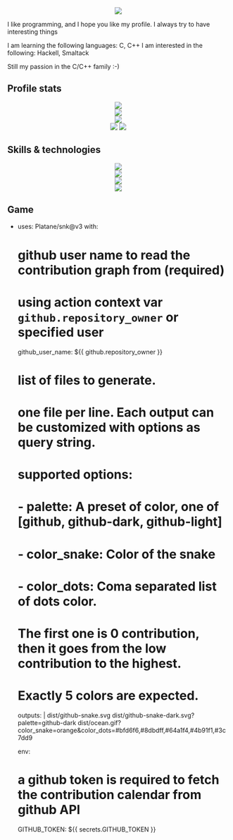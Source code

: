 <div align="center"> 
   <img src="https://readme-typing-svg.herokuapp.com?font=Fira+Code&weight=500&size=40&pause=1000&color=F7C213&center=true&vCenter=true&width=560&height=70&lines=Hello%21+I%27m+NeoIO%21+%F0%9F%91%8B"> 
 </div> 
 
I like programming, and I hope you like my profile. I always try to have interesting things

I am learning the following languages: C, C++
I am interested in the following: Hackell, Smaltack

Still my passion in the C/C++ family :-)



## Profile stats 
 <div align="center"> 
   <img src="http://github-profile-summary-cards.vercel.app/api/cards/profile-details?username=NeonIOSTD&theme=slateorange" /> 
 </div> 
  
 <div align="center"> 
   <img src="https://github-readme-stats.vercel.app/api/top-langs/?username=NeonIOSTD&langs_count=5&theme=great-gatsby"> 
 </div> 
  
 <div align="center"> 
   <img src="https://github-readme-streak-stats.herokuapp.com?user=NeonIOSTD&theme=rising-sun&hide_border=true" /> 
 </div> 
  
 <div align="center"> 
   <img src="http://github-profile-summary-cards.vercel.app/api/cards/stats?username=NeonIOSTD&theme=slateorange" /> 
   <img src="http://github-profile-summary-cards.vercel.app/api/cards/most-commit-language?username=NeonIOSTD&theme=slateorange" /> 
 </div>



## Skills & technologies 
 <div align="center"> 
   <img src="https://img.shields.io/badge/Languages:-orange" /> 
 </div> 
  
 <div align="center"> 
   <img src="https://skillicons.dev/icons?i=c" /> 
 </div> 
  
 <div align="center"> 
   <img src="https://img.shields.io/badge/Development:-orange" /> 
 </div> 
  
 <div align="center"> 
   <img src="https://skillicons.dev/icons?i=git,vim,nvim" />  
 </div>


## Game

- uses: Platane/snk@v3
  with:
    # github user name to read the contribution graph from (**required**)
    # using action context var `github.repository_owner` or specified user
    github_user_name: ${{ github.repository_owner }}

    # list of files to generate.
    # one file per line. Each output can be customized with options as query string.
    #
    #  supported options:
    #  - palette:     A preset of color, one of [github, github-dark, github-light]
    #  - color_snake: Color of the snake
    #  - color_dots:  Coma separated list of dots color.
    #                 The first one is 0 contribution, then it goes from the low contribution to the highest.
    #                 Exactly 5 colors are expected.
    outputs: |
      dist/github-snake.svg
      dist/github-snake-dark.svg?palette=github-dark
      dist/ocean.gif?color_snake=orange&color_dots=#bfd6f6,#8dbdff,#64a1f4,#4b91f1,#3c7dd9

  env:
    # a github token is required to fetch the contribution calendar from github API
    GITHUB_TOKEN: ${{ secrets.GITHUB_TOKEN }}

<!---
NeonIOSTD/NeonIOSTD is a ✨ special ✨ repository because its `README.md` (this file) appears on your GitHub profile.
You can click the Preview link to take a look at your changes.
--->
